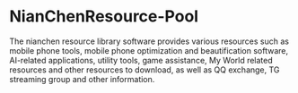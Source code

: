 # NianChenResource-Pool
The nianchen resource library software provides various resources such as mobile phone tools, mobile phone optimization and beautification software, AI-related applications, utility tools, game assistance, My World related resources and other resources to download, as well as QQ exchange, TG streaming group and other information.
